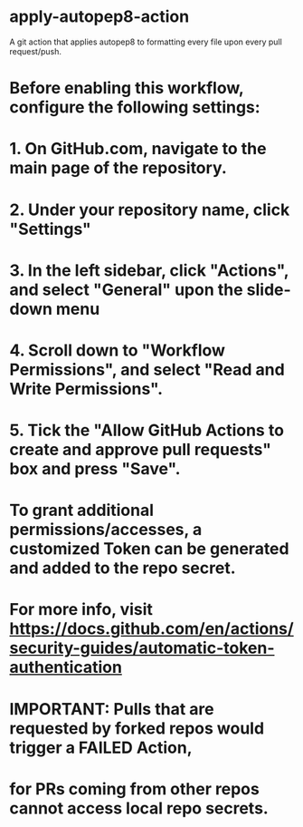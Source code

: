 # apply-autopep8-action

A git action that applies autopep8 to formatting every file upon every pull request/push.

# Before enabling this workflow, configure the following settings:
# 1. On GitHub.com, navigate to the main page of the repository.
# 2. Under your repository name, click "Settings"
# 3. In the left sidebar, click "Actions", and select "General" upon the slide-down menu
# 4. Scroll down to "Workflow Permissions", and select "Read and Write Permissions".
# 5. Tick the "Allow GitHub Actions to create and approve pull requests" box and press "Save".

# To grant additional permissions/accesses, a customized Token can be generated and added to the repo secret.
# For more info, visit https://docs.github.com/en/actions/security-guides/automatic-token-authentication

# IMPORTANT: Pulls that are requested by forked repos would trigger a FAILED Action,
# for PRs coming from other repos cannot access local repo secrets.
